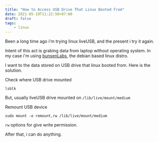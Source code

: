 ```yaml
---
title: "How to Access USB Drive That Linux Booted From"
date: 2021-05-19T11:22:50+07:00
draft: false
tags:
    - linux
---
```


Been a long time ago i'm trying linux liveUSB, and the present i try it again.

Intent of this act is grabing data from laptop without operating system. In my case i'm using [bunsenLabs](https://www.bunsenlabs.org/), the debian based linux distro.

I want to the data stored on USB drive that linux booted from. Here is the solution.

Check where USB drive mounted

`lsblk`

But, usually liveUSB drive mounted on `/lib/live/mount/medium`

Remount USB device

`sudo mount -o remount,rw /lib/live/mount/medium`

`rw` options for give write permission.

After that, i can do anything.